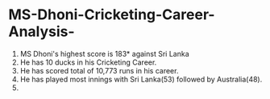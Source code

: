 # MS-Dhoni-Cricketing-Career-Analysis-

1. MS Dhoni's highest score is 183* against Sri Lanka
2. He has 10 ducks in his Cricketing Career.
3. He has scored total of 10,773 runs in his career.
4. He has played most innings with Sri Lanka(53) followed by Australia(48).
5. 

